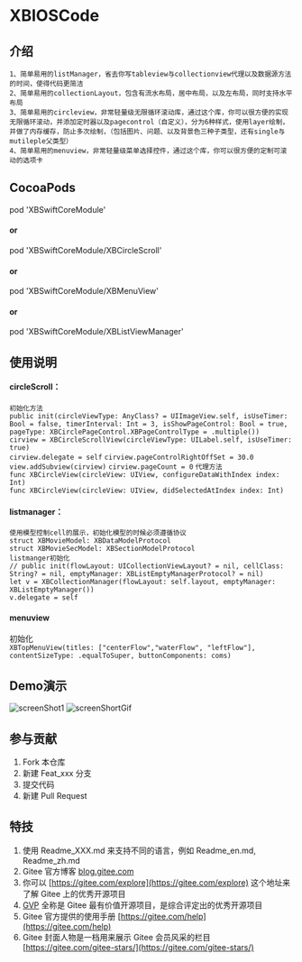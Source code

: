# XBIOSCode

## 介绍
```1、简单易用的listManager，省去你写tableview与collectionview代理以及数据源方法的时间，使得代码更简洁```  
```2、简单易用的collectionLayout，包含有流水布局，居中布局，以及左布局，同时支持水平布局```  
```3、简单易用的circleview，非常轻量级无限循环滚动库，通过这个库，你可以很方便的实现无限循环滚动，并添加定时器以及pagecontrol（自定义），分为6种样式，使用layer绘制，并做了内存缓存，防止多次绘制，（包括图片、问题、以及背景色三种子类型，还有single与mutileple父类型）```  
```4、简单易用的menuview，非常轻量级菜单选择控件，通过这个库，你可以很方便的定制可滚动的选项卡```  

## CocoaPods

pod 'XBSwiftCoreModule'

#### or 

pod 'XBSwiftCoreModule/XBCircleScroll'

#### or

pod 'XBSwiftCoreModule/XBMenuView'
#### or

pod 'XBSwiftCoreModule/XBListViewManager'

## 使用说明
#### circleScroll：  
```初始化方法```  
```public init(circleViewType: AnyClass? = UIImageView.self, isUseTimer: Bool = false, timerInterval: Int = 3, isShowPageControl: Bool = true, pageType: XBCirclePageControl.XBPageControlType = .multiple())```  
 ```cirview = XBCircleScrollView(circleViewType: UILabel.self, isUseTimer: true)```    
```cirview.delegate = self``` 
```cirview.pageControlRightOffSet = 30.0```  
```view.addSubview(cirview)``` 
```cirview.pageCount = 0``` 
```代理方法```    
```func XBCircleView(circleView: UIView, configureDataWithIndex index: Int)```  
```func XBCircleView(circleView: UIView, didSelectedAtIndex index: Int)```  
#### listmanager：   
```使用模型控制cell的展示，初始化模型的时候必须遵循协议```    
```struct XBMovieModel: XBDataModelProtocol```  
```struct XBMovieSecModel: XBSectionModelProtocol```  
```listmanger初始化```   
```// public init(flowLayout: UICollectionViewLayout? = nil, cellClass: String? = nil, emptyManager: XBListEmptyManagerProtocol? = nil)```   
```let v = XBCollectionManager(flowLayout: self.layout, emptyManager: XBListEmptyManager())```    
```v.delegate = self```    
#### menuview  
初始化   
  ```XBTopMenuView(titles: ["centerFlow","waterFlow", "leftFlow"], contentSizeType: .equalToSuper, buttonComponents: coms)```

## Demo演示
![screenShot1](https://github.com/ZB0106/ViewPictures/raw/master/Simulator%20Screen%20Shot%20-%20iPhone%2011%20-%202020-12-24%20at%2009.29.06.png)
![screenShortGif](https://github.com/ZB0106/ViewPictures/raw/master/Screen.gif)
## 参与贡献

1.  Fork 本仓库
2.  新建 Feat_xxx 分支
3.  提交代码
4.  新建 Pull Request


## 特技

1.  使用 Readme\_XXX.md 来支持不同的语言，例如 Readme\_en.md, Readme\_zh.md
2.  Gitee 官方博客 [blog.gitee.com](https://blog.gitee.com)
3.  你可以 [https://gitee.com/explore](https://gitee.com/explore) 这个地址来了解 Gitee 上的优秀开源项目
4.  [GVP](https://gitee.com/gvp) 全称是 Gitee 最有价值开源项目，是综合评定出的优秀开源项目
5.  Gitee 官方提供的使用手册 [https://gitee.com/help](https://gitee.com/help)
6.  Gitee 封面人物是一档用来展示 Gitee 会员风采的栏目 [https://gitee.com/gitee-stars/](https://gitee.com/gitee-stars/)
